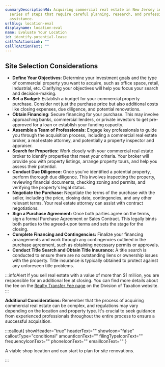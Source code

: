 ```yaml
---
summaryDescriptionMd: Acquiring commercial real estate in New Jersey involves a
  series of steps that require careful planning, research, and professional
  assistance.
urlSlug: location-eval
displayname: location-eval
name: Evaluate Your Location
id: identify-potential-lease
callToActionLink: ""
callToActionText: ""
---
```

## Site Selection Considerations

* **Define Your Objectives:** Determine your investment goals and the type of commercial property you want to acquire, such as office space, retail, industrial, etc. Clarifying your objectives will help you focus your search and decision-making.
* **Set a Budget:** Establish a budget for your commercial property purchase. Consider not just the purchase price but also additional costs like closing expenses, due diligence, and potential renovations.
* **Obtain Financing:** Secure financing for your purchase. This may involve approaching banks, commercial lenders, or private investors to get pre-approved for a loan or establish your funding capacity.
* **Assemble a Team of Professionals:** Engage key professionals to guide you through the acquisition process, including a commercial real estate broker, a real estate attorney, and potentially a property inspector and appraiser.
* **Search for Properties:** Work closely with your commercial real estate broker to identify properties that meet your criteria. Your broker will provide you with property listings, arrange property tours, and help you assess their potential.
* **Conduct Due Diligence:** Once you've identified a potential property, perform thorough due diligence. This involves inspecting the property, reviewing financial documents, checking zoning and permits, and verifying the property's legal status.
* **Negotiate the Purchase:** Negotiate the terms of the purchase with the seller, including the price, closing date, contingencies, and any other relevant terms. Your real estate attorney can assist with contract negotiations.
* **Sign a Purchase Agreement:** Once both parties agree on the terms, sign a formal Purchase Agreement or Sales Contract. This legally binds both parties to the agreed-upon terms and sets the stage for the closing.
* **Complete Financing and Contingencies:** Finalize your financing arrangements and work through any contingencies outlined in the purchase agreement, such as obtaining necessary permits or approvals.
* **Conduct Title Search and Obtain Title Insurance:** A title search is conducted to ensure there are no outstanding liens or ownership issues with the property. Title insurance is typically obtained to protect against any unforeseen title problems.

:::infoAlert 
 If you sell real estate with a value of more than $1 million, you are responsible for an additional fee at closing. You can find more details about the fee on the [Realty Transfer Fee page](https://www.nj.gov/treasury/taxation/realty.shtml) on the Division of Taxation website.
:::



**Additional Considerations:** Remember that the process of acquiring commercial real estate can be complex, and regulations may vary depending on the location and property type. It's crucial to seek guidance from experienced professionals throughout the entire process to ensure a successful acquisition.

:::callout{ showHeader="true" headerText="" showIcon="false" calloutType="conditional" amountIconText="" filingTypeIconText="" frequencyIconText="" phoneIconText="" emailIconText="" }

A viable shop location and can start to plan for site renovations.

:::